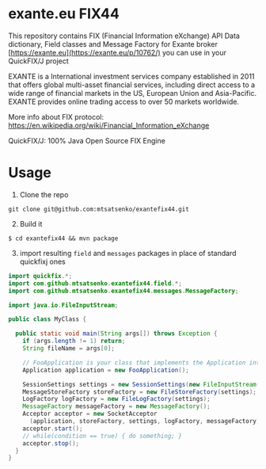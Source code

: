 # exante.eu FIX44
This repository contains FIX (Financial Information eXchange) API Data dictionary, Field classes and Message Factory for Exante broker [https://exante.eu](https://exante.eu/p/10762/) you can use in your QuickFIX/J project

EXANTE is a International investment services company established in 2011 that offers global multi-asset financial services, including direct access to a wide range of financial markets in the US, European Union and Asia-Pacific. EXANTE provides online trading access to over 50 markets worldwide.

More info about FIX protocol: https://en.wikipedia.org/wiki/Financial_Information_eXchange

QuickFIX/J: 100% Java Open Source FIX Engine

# Usage
1. Clone the repo
```
git clone git@github.com:mtsatsenko/exantefix44.git
```
2. Build it
```
$ cd exantefix44 && mvn package
```
3. import resulting `field` and `messages` packages in place of standard quickfixj ones
```java
import quickfix.*;
import com.github.mtsatsenko.exantefix44.field.*;
import com.github.mtsatsenko.exantefix44.messages.MessageFactory;

import java.io.FileInputStream;

public class MyClass {

  public static void main(String args[]) throws Exception {
    if (args.length != 1) return;
    String fileName = args[0];

    // FooApplication is your class that implements the Application interface
    Application application = new FooApplication();

    SessionSettings settings = new SessionSettings(new FileInputStream(fileName));
    MessageStoreFactory storeFactory = new FileStoreFactory(settings);
    LogFactory logFactory = new FileLogFactory(settings);
    MessageFactory messageFactory = new MessageFactory();
    Acceptor acceptor = new SocketAcceptor
      (application, storeFactory, settings, logFactory, messageFactory);
    acceptor.start();
    // while(condition == true) { do something; }
    acceptor.stop();
  }
}

```
